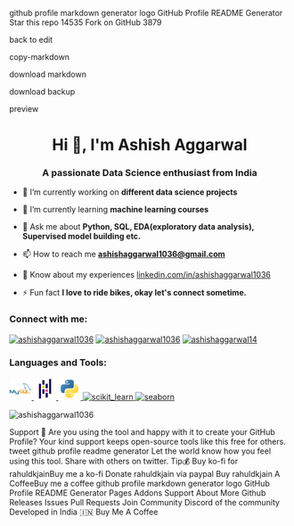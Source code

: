 github profile markdown generator logo
GitHub Profile README Generator
Star this repo
14535
Fork on GitHub
3879

back to edit

copy-markdown

download markdown

download backup

preview
<h1 align="center">Hi 👋, I'm Ashish Aggarwal</h1>
<h3 align="center">A passionate Data Science enthusiast from India</h3>

- 🔭 I’m currently working on **different data science projects**

- 🌱 I’m currently learning **machine learning courses**

- 💬 Ask me about **Python, SQL, EDA(exploratory data analysis), Supervised model building etc.**

- 📫 How to reach me **ashishaggarwal1036@gmail.com**

- 📄 Know about my experiences [linkedin.com/in/ashishaggarwal1036](linkedin.com/in/ashishaggarwal1036)

- ⚡ Fun fact **I love to ride bikes, okay let's connect sometime.**

<h3 align="left">Connect with me:</h3>
<p align="left">
<a href="https://linkedin.com/in/ashishaggarwal1036" target="blank"><img align="center" src="https://raw.githubusercontent.com/rahuldkjain/github-profile-readme-generator/master/src/images/icons/Social/linked-in-alt.svg" alt="ashishaggarwal1036" height="30" width="40" /></a>
<a href="https://instagram.com/ashishaggarwal1036" target="blank"><img align="center" src="https://raw.githubusercontent.com/rahuldkjain/github-profile-readme-generator/master/src/images/icons/Social/instagram.svg" alt="ashishaggarwal1036" height="30" width="40" /></a>
<a href="https://www.hackerrank.com/ashishaggarwal14" target="blank"><img align="center" src="https://raw.githubusercontent.com/rahuldkjain/github-profile-readme-generator/master/src/images/icons/Social/hackerrank.svg" alt="ashishaggarwal14" height="30" width="40" /></a>
</p>

<h3 align="left">Languages and Tools:</h3>
<p align="left"> <a href="https://www.mysql.com/" target="_blank" rel="noreferrer"> <img src="https://raw.githubusercontent.com/devicons/devicon/master/icons/mysql/mysql-original-wordmark.svg" alt="mysql" width="40" height="40"/> </a> <a href="https://pandas.pydata.org/" target="_blank" rel="noreferrer"> <img src="https://raw.githubusercontent.com/devicons/devicon/2ae2a900d2f041da66e950e4d48052658d850630/icons/pandas/pandas-original.svg" alt="pandas" width="40" height="40"/> </a> <a href="https://www.python.org" target="_blank" rel="noreferrer"> <img src="https://raw.githubusercontent.com/devicons/devicon/master/icons/python/python-original.svg" alt="python" width="40" height="40"/> </a> <a href="https://scikit-learn.org/" target="_blank" rel="noreferrer"> <img src="https://upload.wikimedia.org/wikipedia/commons/0/05/Scikit_learn_logo_small.svg" alt="scikit_learn" width="40" height="40"/> </a> <a href="https://seaborn.pydata.org/" target="_blank" rel="noreferrer"> <img src="https://seaborn.pydata.org/_images/logo-mark-lightbg.svg" alt="seaborn" width="40" height="40"/> </a> </p>

<p><img align="center" src="https://github-readme-stats.vercel.app/api/top-langs?username=ashishaggarwal1036&show_icons=true&locale=en&layout=compact" alt="ashishaggarwal1036" /></p>

Support 🙏
Are you using the tool and happy with it to create your GitHub Profile?
Your kind support keeps open-source tools like this free for others.
tweet github profile readme generator
Let the world know how you feel using this tool. Share with others on twitter.
Tip💰
Buy ko-fi for rahuldkjainBuy me a ko-fi
Donate rahuldkjain via paypal
Buy rahuldkjain A CoffeeBuy me a coffee
github profile markdown generator logo
GitHub Profile README Generator
Pages
Addons
Support
About
More
Github
Releases
Issues
Pull Requests
Join Community
Discord of the community
Developed in India 🇮🇳
Buy Me A Coffee
